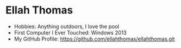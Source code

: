 # Ellah Thomas
- Hobbies: Anything outdoors, I love the pool 
- First Computer I Ever Touched: Windows 2013 
- My GitHub Profile: https://github.com/ellahthomas/ellahthomas.git
